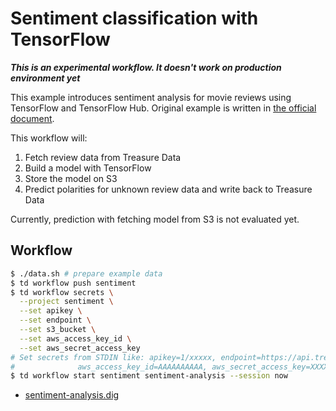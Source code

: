 # Sentiment classification with TensorFlow

***This is an experimental workflow. It doesn't work on production environment yet***

This example introduces sentiment analysis for movie reviews using TensorFlow and TensorFlow Hub.
Original example is written in [the official document](https://www.tensorflow.org/hub/tutorials/text_classification_with_tf_hub).

This workflow will:
1. Fetch review data from Treasure Data
2. Build a model with TensorFlow
3. Store the model on S3
4. Predict polarities for unknown review data and write back to Treasure Data

Currently, prediction with fetching model from S3 is not evaluated yet.

## Workflow

```bash
$ ./data.sh # prepare example data
$ td workflow push sentiment
$ td workflow secrets \
  --project sentiment \
  --set apikey \
  --set endpoint \
  --set s3_bucket \
  --set aws_access_key_id \
  --set aws_secret_access_key
# Set secrets from STDIN like: apikey=1/xxxxx, endpoint=https://api.treasuredata.com, s3_bucket=$S3_BUCKET,
#              aws_access_key_id=AAAAAAAAAA, aws_secret_access_key=XXXXXXXXX
$ td workflow start sentiment sentiment-analysis --session now
```

* [sentiment-analysis.dig](sentiment-analysis.dig)
